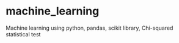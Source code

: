 # machine_learning
Machine learning using python, pandas, scikit library, Chi-squared statistical test
